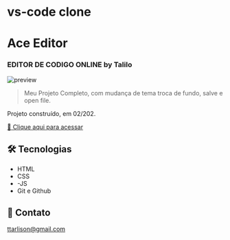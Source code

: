 # vs-code clone

#  Ace Editor
### EDITOR DE CODIGO ONLINE by Talilo
![preview](https://github.com/talilotarlison/coderfinal/blob/main/view.png)

>Meu Projeto Completo, com mudança de tema troca de fundo, salve e open file.

Projeto construído, em 02/202.

[🔗 Clique aqui para acessar](https://talilotarlison.github.io/vscode/)


## 🛠 Tecnologias

- HTML
- CSS
- -JS
- Git e Github

## 💛 Contato

ttarlison@gmail.com
